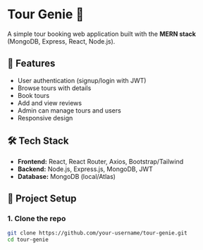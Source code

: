 # Tour Genie 🧭

A simple tour booking web application built with the **MERN stack** (MongoDB, Express, React, Node.js).

## 🚀 Features
- User authentication (signup/login with JWT)
- Browse tours with details
- Book tours
- Add and view reviews
- Admin can manage tours and users
- Responsive design

## 🛠️ Tech Stack
- **Frontend:** React, React Router, Axios, Bootstrap/Tailwind
- **Backend:** Node.js, Express.js, MongoDB, JWT
- **Database:** MongoDB (local/Atlas)

## 📂 Project Setup

### 1. Clone the repo
```bash
git clone https://github.com/your-username/tour-genie.git
cd tour-genie
